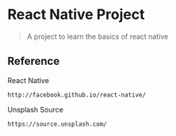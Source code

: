 # React Native Project

> A project to learn the basics of react native

## Reference

React Native

```
http://facebook.github.io/react-native/
```

Unsplash Source

```
https://source.unsplash.com/
```
